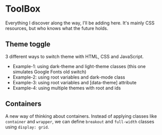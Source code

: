 # ToolBox

Everything I discover along the way, I'll be adding here. It's mainly CSS resources, but who knows what the future holds.

## Theme toggle

3 different ways to switch theme with HTML, CSS and JavaScript.

- Example-1: using dark-theme and light-theme classes (this one simulates Google Fonts old switch)
- Example-2: using root variables and dark-mode class
- Example-3: using root variables and [data-theme] attribute
- Example-4: using multiple themes with root and ids

## Containers

A new way of thinking about containers. Instead of applying classes like `container` and `wrapper`, we can define `breakout` and `full-width` classes using `display: grid`.
